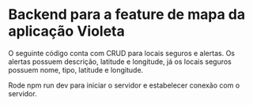 # Backend para a feature de mapa da aplicação Violeta

O seguinte código conta com CRUD para locais seguros e alertas. Os alertas possuem descrição, latitude e longitude, já os locais seguros possuem nome, tipo, latitude e longitude. 

Rode npm run dev para iniciar o servidor e estabelecer conexão com o servidor.
